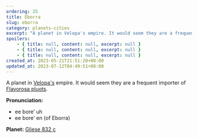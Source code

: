 ```yaml
---
ordering: 25
title: Eborra
slug: eborra
category: planets-cities
excerpt: "A planet in Velopa's empire. It would seem they are a frequent importer of Flavorosa pluots.\nPronunc..."
spoilers:
    - { title: null, content: null, excerpt: null }
    - { title: null, content: null, excerpt: null }
    - { title: null, content: null, excerpt: null }
created_at: 2023-05-21T21:51:20+00:00
updated_at: 2023-07-12T04:49:51+00:00
---
```

A planet in [Velopa's](/category/planets-cities/velopa) empire. It would seem they are a frequent importer of [Flavorosa pluots](/category/culture-history/flavorosa).

**Pronunciation:**
- ee bore’ uh
- ee bore’ en (of Eborra)

**Planet:**
[Gliese 832 c](https://en.wikipedia.org/wiki/Gliese_832_c)